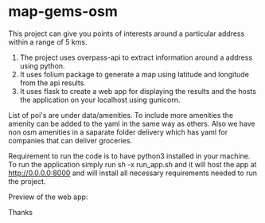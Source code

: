 # map-gems-osm
This project can give you points of interests around a particular address within a range of 5 kms.
1. The project uses overpass-api to extract information around a address using python.
2. It uses folium package to generate a map using latitude and longitude from the api results.
3. It uses flask to create a web app for displaying the results and the hosts the application on your localhost using gunicorn.

List of poi's are under data/amenities. To include more amenities the amenity can be added to the yaml in the same way as others.
Also we have non osm amenities in a saparate folder delivery which has yaml for companies that can deliver groceries.

Requirement to run the code is to have python3 installed in your machine.
To run the application simply run sh -x run_app.sh and it will host the app at  http://0.0.0.0:8000 and will install all necessary requirements needed to run the project.

Preview of the web app: 


Thanks

